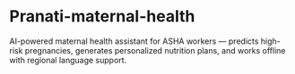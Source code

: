 # Pranati-maternal-health
AI-powered maternal health assistant for ASHA workers — predicts high-risk pregnancies, generates personalized nutrition plans, and works offline with regional language support.
